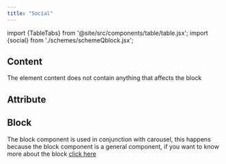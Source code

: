 ```yaml
---
title: "Social"
---
```


import {TableTabs} from '@site/src/components/table/table.jsx';
import {social} from './schemes/schemeQblock.jsx';

## Content
The element content does not contain anything that affects the block

## Attribute
<TableTabs tabsContent={social} />

## Block
The block component is used in conjunction with carousel, this happens because the block component is a general component, if you want to know more about the block [click here](./block)